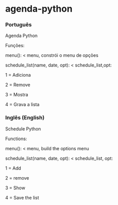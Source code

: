 # agenda-python
<h3>Português</h3>

Agenda Python

Funções:

menu(): < menu, constrói o menu de opções

schedule_list(name, date, opt): < schedule_list,opt: 

1 = Adiciona

2 = Remove 

3 = Mostra 

4 = Grava a lista

<h3>Inglês (English)</h3>

Schedule Python

Functions:

menu(): < menu, build the options menu

schedule_list(name, date, opt): < schedule_list, opt:

1 = Add

2 = remove

3 = Show

4 = Save the list